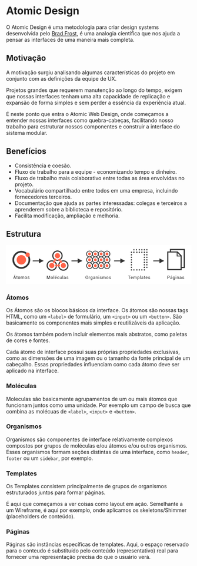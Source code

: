 # Atomic Design
O Atomic Design é uma metodologia para criar design systems desenvolvida pelo [Brad Frost](https://bradfrost.com), é uma analogia científica que nos ajuda a pensar as interfaces de uma maneira mais completa.

## Motivação
A motivação surgiu analisando algumas características do projeto em conjunto com as definições da equipe de UX.

Projetos grandes que requerem manutenção ao longo do tempo, exigem que nossas interfaces tenham uma alta capacidade de replicação e expansão de forma simples e sem perder a essência da experiência atual.

É neste ponto que entra o Atomic Web Design, onde começamos a entender nossas interfaces como quebra-cabeças, facilitando nosso trabalho para estruturar nossos componentes e construir a interface do sistema modular.

## Benefícios

* Consistência e coesão.
* Fluxo de trabalho para a equipe - economizando tempo e dinheiro.
* Fluxo de trabalho mais colaborativo entre todas as área envolvidas no projeto.
* Vocabulário compartilhado entre todos em uma empresa, incluindo fornecedores terceiros.
* Documentação que ajuda as partes interessadas: colegas e terceiros a aprenderem sobre a biblioteca e repositório.
* Facilita modificação, ampliação e melhoria.

## Estrutura

![Estrutura Atomic Design](atomic-design.png)

### Átomos

Os Átomos são os blocos básicos da interface. Os átomos são nossas tags HTML, como um `<label>` de formulário, um `<input>` ou um `<button>`.
São basicamente os componentes mais simples e reutilizáveis da aplicação.

Os átomos também podem incluir elementos mais abstratos, como paletas de cores e fontes.

Cada átomo de interface possui suas próprias propriedades exclusivas, como as dimensões de uma imagem ou o tamanho da fonte principal de um cabeçalho. Essas propriedades influenciam como cada átomo deve ser aplicado na interface.

### Moléculas

Moleculas são basicamente agrupamentos de um ou mais átomos que funcionam juntos como uma unidade. Por exemplo um campo de busca que combina as molécuas de `<label>`, `<input>` e `<button>`.  

### Organismos

Organismos são componentes de interface relativamente complexos compostos por grupos de moléculas e/ou átomos e/ou outros organismos. Esses organismos formam seções distintas de uma interface, como `header`, `footer` ou um `sidebar`, por exemplo.

### Templates

Os Templates consistem principalmente de grupos de organismos estruturados juntos para formar páginas.

É aqui que começamos a ver coisas como layout em ação. Semelhante a um Wireframe, é aqui por exemplo, onde aplicamos os skeletons/Shimmer (placeholders de conteúdo).

### Páginas

Páginas são instâncias específicas de templates. Aqui, o espaço reservado para o conteudo é substituído pelo conteúdo (representativo) real para fornecer uma representação precisa do que o usuário verá.
